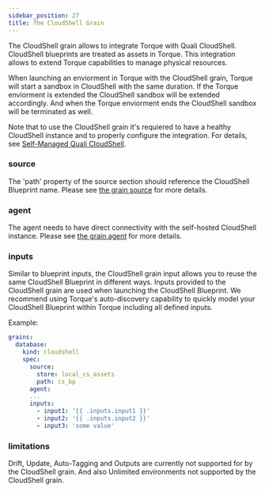 ```yaml
---
sidebar_position: 27
title: The CloudShell Grain
---
```


The CloudShell grain allows to integrate Torque with Quali CloudShell. CloudShell blueprints are treated as assets in Torque. This integration allows to extend Torque capabilities to manage physical resources. 

When launching an enviorment in Torque with the CloudShell grain, Torque will start a sandbox in CloudShell with the same duration. If the Torque enviorment is extended the CloudShell sandbox will be extended accordingly. And when the Torque enviorment ends the CloudShell sandbox will be terminated as well.

Note that to use the CloudShell grain it's requiered to have a healthy CloudShell instance and to properly configure the integration. For details, see [Self-Managed Quali CloudShell](/admin-guide/source-control/source-managed-cloudshell).

### source 
The 'path' property of the source section should reference the CloudShell Blueprint name.
Please see [the grain source](/blueprint-designer-guide/blueprints/blueprints-yaml-structure#source) for more details.

### agent
The agent needs to have direct connectivity with the self-hosted CloudShell instance.
Please see [the grain agent](/blueprint-designer-guide/blueprints/blueprints-yaml-structure#agent) for more details.

### inputs
Similar to blueprint inputs, the CloudShell grain input allows you to reuse the same CloudShell Blueprint in different ways. Inputs provided to the CloudShell grain are used when launching the CloudShell Blueprint. We recommend using Torque's auto-discovery capability to quickly model your CloudShell Blueprint within Torque including all defined inputs.

Example:

```yaml
grains:
  database:
    kind: cloudshell
    spec:
      source:
        store: local_cs_assets 
        path: cs_bp     
      agent:
      ...
      inputs:
        - input1: '{{ .inputs.input1 }}' 
        - input2: '{{ .inputs.input2 }}' 
        - input3: 'some value'        
```

### limitations  

Drift, Update, Auto-Tagging and Outputs are currently not supported for by the CloudShell grain. And also Unlimited environments not supported by the CloudShell grain.

